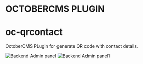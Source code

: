 # OCTOBERCMS PLUGIN
# oc-qrcontact
OctoberCMS PLugin for generate QR code with contact details. 

![Backend Admin panel](https://github.com/sotiriskast/oc-qrcontact/assets/35741191/b488f758-d226-4344-944a-8bd933edd35e)
![Backend Admin panel1](https://github.com/sotiriskast/oc-qrcontact/assets/35741191/04048622-5d29-4ae8-adcd-1ff8af47117b)
